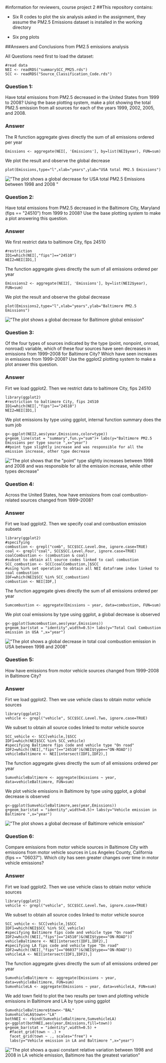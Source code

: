 #information for reviewers, course project 2
##This repository contains: 

* Six R codes to plot the six analysis asked in the assignment, they assume the PM2.5 Emissions dataset is installed in the working directory

* Six png plots

##Answers and Conclusions from PM2.5 emissions analysis

All Questions need first to load the dataset:
```{r}
#read data
NEI <- readRDS("summarySCC_PM25.rds")
SCC <- readRDS("Source_Classification_Code.rds")
```
### Question 1:
Have total emissions from PM2.5 decreased in the United States from 1999 to 2008? Using the base plotting system, make a plot showing the total PM2.5 emission from all sources for each of the years 1999, 2002, 2005, and 2008.
### Answer
The R function aggregate gives directly the sum of all emissions ordered per year
```{r}
Emissions <- aggregate(NEI[, 'Emissions'], by=list(NEI$year), FUN=sum)
```
We plot the result and observe the global decrease
```{r}
plot(Emissions,type="l",xlab="years",ylab="USA total PM2.5 Emissions")
```
!["The plot shows a global decrease for USA total PM2.5 Emissions between 1998 and 2008 "](plot1.png)


### Question 2:
Have total emissions from PM2.5 decreased in the Baltimore City, Maryland (fips == "24510") from 1999 to 2008? Use the base plotting system to make a plot answering this question.
### Answer
We first restrict data to baltimore City, fips 24510
```{r}
#restriction 
ID1=which(NEI[,"fips"]=="24510")
NEI2=NEI[ID1,]
```
The function aggregate gives directly the sum of all emissions ordered per year
```{r}
Emissions2 <- aggregate(NEI2[, 'Emissions'], by=list(NEI2$year), FUN=sum)
```
We plot the result and observe the global decrease
```{r}
plot(Emissions2,type="l",xlab="years",ylab="Baltimore PM2.5 Emissions")
```
!["The plot shows a global decrease for Baltimore global emission" ](plot2.png)


### Question 3:
Of the four types of sources indicated by the type (point, nonpoint, onroad, nonroad) variable, which of these four sources have seen decreases in emissions from 1999–2008 for Baltimore City? Which have seen increases in emissions from 1999–2008? Use the ggplot2 plotting system to make a plot answer this question.

### Answer

Firt we load ggplot2. Then we restrict data to baltimore City, fips 24510 
```{r}
library(ggplot2)
#restriction to baltimore City, fips 24510
ID1=which(NEI[,"fips"]=="24510")
NEI2=NEI[ID1,]
```
We plot emissions by type using ggplot, internal function summary does the sum job
```{r}
g<-ggplot(NEI2,aes(year,Emissions,color=type))
g+geom_line(stat = "summary",fun.y="sum")+ labs(y="Baltimore PM2.5 Emissions per type source ",x="year")
##point type slightly increase and was responsible for all the emission increase, other type decrease
```


!["The plot shows that the "point" type slightly increases between 1998 and 2008 and was responsible for all the emission increase, while other types decrease" ](plot3.png)





### Question 4:
Across the United States, how have emissions from coal combustion-related sources changed from 1999–2008?

### Answer
Firt we load ggplot2. Then we specify coal and combustion emission subsets 
```{r}
library(ggplot2)
#specifying 
combustion <- grepl("comb", SCC$SCC.Level.One, ignore.case=TRUE)
coal <- grepl("coal", SCC$SCC.Level.Four, ignore.case=TRUE) 
coalCombustion <- (combustion & coal)
#subset to obtain all source codes linked to caol combustion
SCC_combustion <- SCC[coalCombustion,]$SCC
#using %in% set operation to obtain all NEI dataframe index linked to coal combustion
IDF=which(NEI$SCC %in% SCC_combustion)
combustion <- NEI[IDF,]
```
The function aggregate gives directly the sum of all emissions ordered per year
```{r}
Sumcombustion <- aggregate(Emissions ~ year, data=combustion, FUN=sum)
```
We plot coal emissions by type using ggplot, a global decrease is observed
```{r}
g<-ggplot(Sumcombustion,aes(year,Emissions))
g+geom_bar(stat = "identity",width=0.5)+ labs(y="Total Coal Combustion emission in USA ",x="year")
```
!["The plot shows a global decrease in total coal combustion emission in USA between 1998 and 2008" ](plot4.png)



### Question 5:
How have emissions from motor vehicle sources changed from 1999–2008 in Baltimore City?
### Answer 
Firt we load ggplot2. Then we use vehicle class to obtain motor vehicle sources 
```{r}
library(ggplot2)
vehicle <- grepl("vehicle", SCC$SCC.Level.Two, ignore.case=TRUE)
```
We subset to obtain all source codes linked to motor vehicle source
```{r}
SCC_vehicle <- SCC[vehicle,]$SCC
IDF1=which(NEI$SCC %in% SCC_vehicle)
#specifying Baltimore fips code and vehicle type "On road"
IDF2=which((NEI[,"fips"]=="24510")&(NEI$type=="ON-ROAD"))
vehicleBaltimore <- NEI[intersect(IDF1,IDF2),]
```
The function aggregate gives directly the sum of all emissions ordered per year
```{r}
SumvehicleBaltimore <- aggregate(Emissions ~ year, data=vehicleBaltimore, FUN=sum)
```
We plot vehicle emissions in Baltimore by type using ggplot, a global decrease is observed
```{r}
g<-ggplot(SumvehicleBaltimore,aes(year,Emissions))
g+geom_bar(stat = "identity",width=0.5)+ labs(y="Vehicle emission in Baltimore ",x="year")
```

!["The plot shows a global decrease of Baltimore vehicle emission" ](plot5.png)
### Question 6:
Compare emissions from motor vehicle sources in Baltimore City with emissions from motor vehicle sources in Los Angeles County, California (fips == "06037"). Which city has seen greater changes over time in motor vehicle emissions?
### Answer
Firt we load ggplot2. Then we use vehicle class to obtain motor vehicle sources 
```{r}
library(ggplot2)
vehicle <- grepl("vehicle", SCC$SCC.Level.Two, ignore.case=TRUE)
```
We subset to obtain all source codes linked to motor vehicle source
```{r}
SCC_vehicle <- SCC[vehicle,]$SCC
IDF1=which(NEI$SCC %in% SCC_vehicle)
#specifying Baltimore fips code and vehicle type "On road"
IDF2=which((NEI[,"fips"]=="24510")&(NEI$type=="ON-ROAD"))
vehicleBaltimore <- NEI[intersect(IDF1,IDF2),]
#specifying LA fips code and vehicle type "On road"
IDF2=which((NEI[,"fips"]=="06037")&(NEI$type=="ON-ROAD"))
vehicleLA <- NEI[intersect(IDF1,IDF2),]
```
The function aggregate gives directly the sum of all emissions ordered per year
```{r}
SumvehicleBaltimore <- aggregate(Emissions ~ year, data=vehicleBaltimore, FUN=sum)
SumvehicleLA <- aggregate(Emissions ~ year, data=vehicleLA, FUN=sum)
```
We add town field to plot the two results per town and plotting vehicle emissions in Baltimore and LA by type using ggplot 
```{r}
SumvehicleBaltimore$town<-"BAL"
SumvehicleLA$town<-"LA"
bothNEI <- rbind(SumvehicleBaltimore,SumvehicleLA)
g<-ggplot(bothNEI,aes(year,Emissions,fill=town))
g+geom_bar(stat = "identity",width=0.5) + 
  #facet_grid(town ~ .) + 
  facet_grid(town ~ ., scales="free") + 
  labs(y="Vehicle emission in LA and Baltimore ",x="year")
```
!["The plot shows a quasi constant relative variation between 1998 and 2008 in LA vehicle emission, Baltimore has the greatest variation" ](plot6.png)

